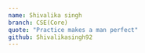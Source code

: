 ```yaml
---
name: Shivalika singh
branch: CSE(Core)
quote: "Practice makes a man perfect"
github: Shivalikasingh92
---
```

